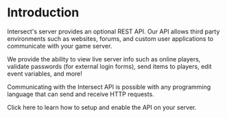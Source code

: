 # Introduction

Intersect's server provides an optional REST API.   Our API allows third party environments such as websites, forums, and custom user applications to communicate with your game server. 

We provide the ability to view live server info such as online players, validate passwords (for external login forms), send items to players, edit event variables, and more!

Communicating with the Intersect API is possible with any programming language that can send and receive HTTP requests.

Click here to learn how to setup and enable the API on your server.

